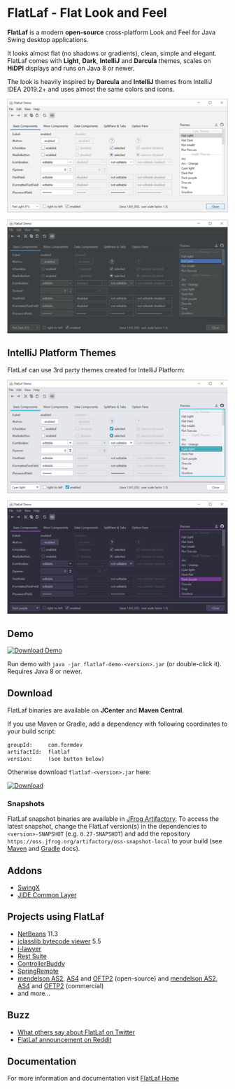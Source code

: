 FlatLaf - Flat Look and Feel
============================

**FlatLaf** is a modern **open-source** cross-platform Look and Feel for Java
Swing desktop applications.

It looks almost flat (no shadows or gradients), clean, simple and elegant.
FlatLaf comes with **Light**, **Dark**, **IntelliJ** and **Darcula** themes,
scales on **HiDPI** displays and runs on Java 8 or newer.

The look is heavily inspired by **Darcula** and **IntelliJ** themes from
IntelliJ IDEA 2019.2+ and uses almost the same colors and icons.

![Flat Light Demo](images/FlatLightDemo.png)

![Flat Dark Demo](images/FlatDarkDemo.png)


IntelliJ Platform Themes
------------------------

FlatLaf can use 3rd party themes created for IntelliJ Platform:

![Cyan Light Demo](images/CyanLightDemo.png)

![Dark Purple Demo](images/DarkPurpleDemo.png)


Demo
----

[![Download Demo](https://download.formdev.com/flatlaf/images/download-demo.svg)](https://download.formdev.com/flatlaf/flatlaf-demo-latest.jar)

Run demo with `java -jar flatlaf-demo-<version>.jar` (or double-click it).
Requires Java 8 or newer.


Download
--------

FlatLaf binaries are available on **JCenter** and **Maven Central**.

If you use Maven or Gradle, add a dependency with following coordinates to your
build script:

    groupId:     com.formdev
    artifactId:  flatlaf
    version:     (see button below)

Otherwise download `flatlaf-<version>.jar` here:

[![Download](https://api.bintray.com/packages/jformdesigner/flatlaf/flatlaf/images/download.svg)](https://bintray.com/jformdesigner/flatlaf/flatlaf/_latestVersion)


### Snapshots

FlatLaf snapshot binaries are available in
[JFrog Artifactory](https://oss.jfrog.org/artifactory/oss-snapshot-local/com/formdev/).
To access the latest snapshot, change the FlatLaf version(s) in the dependencies
to `<version>-SNAPSHOT` (e.g. `0.27-SNAPSHOT`) and add the repository
`https://oss.jfrog.org/artifactory/oss-snapshot-local` to your build (see
[Maven](https://maven.apache.org/guides/mini/guide-multiple-repositories.html)
and
[Gradle](https://docs.gradle.org/current/userguide/declaring_repositories.html#sec:declaring_custom_repository)
docs).


Addons
------

- [SwingX](flatlaf-swingx)
- [JIDE Common Layer](flatlaf-jide-oss)


Projects using FlatLaf
----------------------

- [NetBeans](https://netbeans.apache.org/) 11.3
- [jclasslib bytecode viewer](https://github.com/ingokegel/jclasslib) 5.5
- [j-lawyer](https://github.com/jlawyerorg/j-lawyer-org)
- [Rest Suite](https://github.com/supanadit/restsuite)
- [ControllerBuddy](https://github.com/bwRavencl/ControllerBuddy)
- [SpringRemote](https://github.com/HaleyWang/SpringRemote)
- [mendelson AS2](https://sourceforge.net/projects/mec-as2/),
  [AS4](https://sourceforge.net/projects/mendelson-as4/) and
  [OFTP2](https://sourceforge.net/projects/mendelson-oftp2/) (open-source) and
  [mendelson AS2](https://mendelson-e-c.com/as2/),
  [AS4](https://mendelson-e-c.com/as4/) and
  [OFTP2](https://mendelson-e-c.com/oftp2) (commercial)
- and more...


Buzz
----

- [What others say about FlatLaf on Twitter](https://twitter.com/search?q=flatlaf&src=recent_search_click&f=live)
- [FlatLaf announcement on Reddit](https://www.reddit.com/r/java/comments/dl0hu3/flatlaf_flat_look_and_feel/)


Documentation
-------------

For more information and documentation visit
[FlatLaf Home](https://www.formdev.com/flatlaf/)
